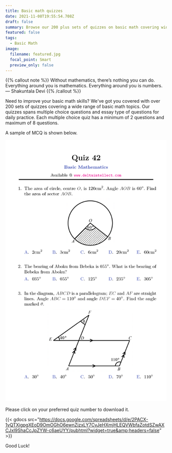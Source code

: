 ```yaml
---
title: Basic math quizzes
date: 2021-11-08T19:55:54.708Z
draft: false
summary: Browse our 200 plus sets of quizzes on basic math covering wide range of topics...
featured: false
tags:
  - Basic Math
image:
  filename: featured.jpg
  focal_point: Smart
  preview_only: false
---
```


{{% callout note %}}
Without mathematics, there’s nothing you can do. Everything around you is mathematics. Everything around you is numbers.
— Shakuntala Devi
{{% /callout %}}

Need to improve your basic math skills? We've got you covered with over 200 sets of quizzes covering a wide range of basic math topics. Our quizzes spans multiple choice questions and essay type of questions for daily practice. Each multiple choice quiz has a minimum of 2 questions and maximum of 8 questions.

A sample of MCQ is shown below.

![sample MCQ math quiz](sample.png)

Please click on your preferred quiz number to download it.

{{< gdocs src="https://docs.google.com/spreadsheets/d/e/2PACX-1vQTXigpgXEoD9OmOGhO6ewnZizxLY7CvJeHXmjHLEQVWbfaZotdSZwAXCJxI9ShaCcJpZYW-c6aeUYY/pubhtml?widget=true&amp;headers=false" >}}

Good Luck!
